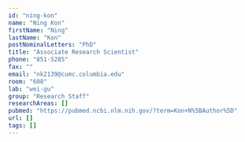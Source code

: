 ```yaml
---
id: "ning-kon"
name: "Ning Kon"
firstName: "Ning"
lastName: "Kon"
postNominalLetters: "PhD"
title: "Associate Research Scientist"
phone: "851-5285"
fax: ""
email: "nk2139@cumc.columbia.edu"
room: "608"
lab: "wei-gu"
group: "Research Staff"
researchAreas: []
pubmed: "https://pubmed.ncbi.nlm.nih.gov/?term=Kon+N%5BAuthor%5D"
url: []
tags: []
---
```

